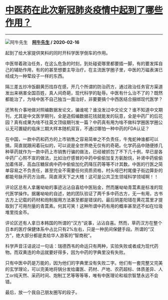 # [中医药在此次新冠肺炎疫情中起到了哪些作用？](https://www.zhihu.com/answer/1018736749)

--------------------------------------------------------------------

![阿牛先生](https://pic2.zhimg.com/9a2b2305a.jpg?source=1940ef5c "阿牛先生")&emsp;**[阿牛先生](https://www.zhihu.com/people/niu-ji-ye) / 2020-02-16**

起到了给大家提供笑料的同时开科学医学倒车的作用。

中医带着政治任务，在这么危急的时刻，到处碰瓷哪里都要插一脚，有的要发挥自己的辅助作用，有的的甚至想要主导治疗。在主流医学圈子里，中医的万磁表演已经成为一种荤段子一样的东西。

隔三差五炒冷饭翻黄历找存在感，开几个所谓的防治药方，通过政治任务官方渠道发出来祸害全国百姓，真人间奇葩，现代科学的耻辱。中医有什么治不了的？既然都能治了，为啥中医不自己独当一面治好，非要要搞个中西医结合捆绑现代医学？

还煞有介事地做对照编数据发论文，骗谁呢？谁没发过中文论文？谁不知道中文期刊，尤其是中文医学期刊，全是造假编数据花钱就能发的玩意，全是中药厂的后花园？真有成果为啥不往英文顶级期刊发一篇？中药真有用为啥不做科学圈医学圈公认无可置疑的临床三期大样本随机双盲，不通过哪怕一种中药的FDA认证？

在中国，一款中药和药方的上市销售之容易简单之不负责任，牛鬼蛇神谁都可以搞，简直就跟闹着玩似的，可以说是全世界绝无仅有的奇葩。化学药品中随便掺几种草药就作为一款中药上市销售行骗的做法，已经被抓包了不下几十例，早已是各中药厂心照不宣的做法，比如治疗感冒的中药中偷偷加复方氨酚烷，补肾中药偷偷加着伟哥，高血压糖尿病中药中偷偷加化药降压药等等不计其数。中医的行医之简单容易之不负责任，甚至完全不需要任何资质资格，村头哑巴村尾傻子街边算卦的都能号脉开药方治病，简直滑天下之大稽！这可是公共卫生领域科学领域啊！！

评论区总有人拿屠呦呦的事迹沾沾自喜给中医贴金，然而屠呦呦青蒿素是标准的现代医学操作。据屠呦呦的自述，她的团队验证了两千多中药古方，无一有用，古书古方上记载的药材和炮制服用方法甚至都是错误的。最后阴差阳错在黄花蒿里才提取到了可用剂量的青蒿素。何其可笑！这种所谓中药有用的概率甚至还不如在垃圾堆里找金币。

评论区还有人拿日本韩国的所谓的“汉方”说事，沾沾自喜。然而，草药汉方在整个日本的医疗保健体系中占比只有2%左右，只是一种民间保健手段。所谓的“汉方”，绝大部分都是卖给华人游客的“智商税”。

科学声音汪诘说过一句话：瑞德西韦的命运只有两种，实验失败或者成为现代药物。而双黄连的命运就要好得多，因为中药的字典里没有失败。

只有中医中药是万能的，因为他们的字典里没有失败二字。他们有一套完整又完美的玄学理论，可以完美地将锅分发给庸医、药材、产地、农药超标、体质差异、人工or纯天然、采药时间、炮制工艺等等等等，唯有中医理论和祖宗智慧永远不会错。

最后，放一个我自己朋友圈写的段子。




